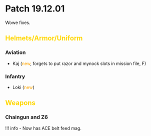[ur_idea]: https://cdn.discordapp.com/attachments/407545856653262848/648608627166543875/meme.jpg "ur idea scoob"

# Patch 19.12.01

Wowe fixes.

## <span style="color:gold">Helmets/Armor/Uniform</span> 

<!-- ### Airborneeeee

- Purge armor rework (<span style="color:cyan">new</span>, Big thank calo man) -->

### Aviation

- Kaj (<span style="color:orange">new</span>, forgets to put razor and mynock slots in mission file, F)

### Infantry

- Loki (<span style="color:orange">new</span>)

## <span style="color:gold">Weapons</span>

### Chaingun and Z6

!!! info 
    - Now has ACE belt feed mag.
